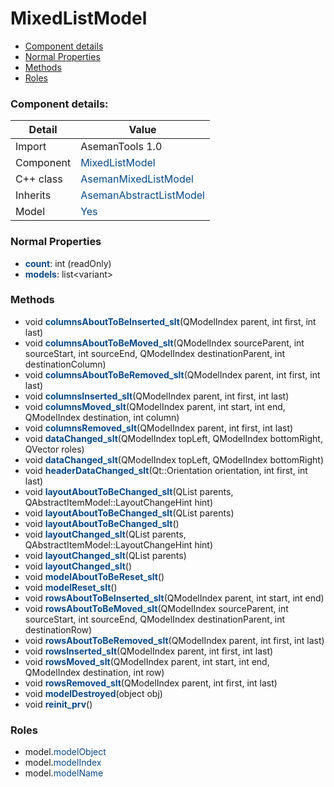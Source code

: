 # MixedListModel

 * [Component details](#component-details)
 * [Normal Properties](#normal-properties)
 * [Methods](#methods)
 * [Roles](#roles)


### Component details:

|Detail|Value|
|------|-----|
|Import|AsemanTools 1.0|
|Component|<font color='#074885'>MixedListModel</font>|
|C++ class|<font color='#074885'>AsemanMixedListModel</font>|
|Inherits|<font color='#074885'>AsemanAbstractListModel</font>|
|Model|<font color='#074885'>Yes</font>|


### Normal Properties

* <font color='#074885'><b>count</b></font>: int (readOnly)
* <font color='#074885'><b>models</b></font>: list&lt;variant&gt;


### Methods

 * void <font color='#074885'><b>columnsAboutToBeInserted_slt</b></font>(QModelIndex parent, int first, int last)
 * void <font color='#074885'><b>columnsAboutToBeMoved_slt</b></font>(QModelIndex sourceParent, int sourceStart, int sourceEnd, QModelIndex destinationParent, int destinationColumn)
 * void <font color='#074885'><b>columnsAboutToBeRemoved_slt</b></font>(QModelIndex parent, int first, int last)
 * void <font color='#074885'><b>columnsInserted_slt</b></font>(QModelIndex parent, int first, int last)
 * void <font color='#074885'><b>columnsMoved_slt</b></font>(QModelIndex parent, int start, int end, QModelIndex destination, int column)
 * void <font color='#074885'><b>columnsRemoved_slt</b></font>(QModelIndex parent, int first, int last)
 * void <font color='#074885'><b>dataChanged_slt</b></font>(QModelIndex topLeft, QModelIndex bottomRight, QVector<int> roles)
 * void <font color='#074885'><b>dataChanged_slt</b></font>(QModelIndex topLeft, QModelIndex bottomRight)
 * void <font color='#074885'><b>headerDataChanged_slt</b></font>(Qt::Orientation orientation, int first, int last)
 * void <font color='#074885'><b>layoutAboutToBeChanged_slt</b></font>(QList<QPersistentModelIndex> parents, QAbstractItemModel::LayoutChangeHint hint)
 * void <font color='#074885'><b>layoutAboutToBeChanged_slt</b></font>(QList<QPersistentModelIndex> parents)
 * void <font color='#074885'><b>layoutAboutToBeChanged_slt</b></font>()
 * void <font color='#074885'><b>layoutChanged_slt</b></font>(QList<QPersistentModelIndex> parents, QAbstractItemModel::LayoutChangeHint hint)
 * void <font color='#074885'><b>layoutChanged_slt</b></font>(QList<QPersistentModelIndex> parents)
 * void <font color='#074885'><b>layoutChanged_slt</b></font>()
 * void <font color='#074885'><b>modelAboutToBeReset_slt</b></font>()
 * void <font color='#074885'><b>modelReset_slt</b></font>()
 * void <font color='#074885'><b>rowsAboutToBeInserted_slt</b></font>(QModelIndex parent, int start, int end)
 * void <font color='#074885'><b>rowsAboutToBeMoved_slt</b></font>(QModelIndex sourceParent, int sourceStart, int sourceEnd, QModelIndex destinationParent, int destinationRow)
 * void <font color='#074885'><b>rowsAboutToBeRemoved_slt</b></font>(QModelIndex parent, int first, int last)
 * void <font color='#074885'><b>rowsInserted_slt</b></font>(QModelIndex parent, int first, int last)
 * void <font color='#074885'><b>rowsMoved_slt</b></font>(QModelIndex parent, int start, int end, QModelIndex destination, int row)
 * void <font color='#074885'><b>rowsRemoved_slt</b></font>(QModelIndex parent, int first, int last)
 * void <font color='#074885'><b>modelDestroyed</b></font>(object obj)
 * void <font color='#074885'><b>reinit_prv</b></font>()




### Roles

 * model.<font color='#074885'>modelObject</font>
 * model.<font color='#074885'>modelIndex</font>
 * model.<font color='#074885'>modelName</font>
